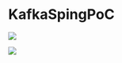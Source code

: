 # KafkaSpingPoC

<a class="badge-align" href="https://travis-ci.org/leegphillips/KafkaSpingPoC"><img src="https://travis-ci.org/leegphillips/KafkaSpingPoC.svg?branch=master"/></a>

<a class="badge-align" href="https://www.codacy.com/app/leegphillips/KafkaSpingPoC?utm_source=github.com&amp;utm_medium=referral&amp;utm_content=leegphillips/KafkaSpingPoC&amp;utm_campaign=Badge_Grade"><img src="https://api.codacy.com/project/badge/Grade/2e5d0c982818477ca953c12ba7b0b9ec"/></a>
